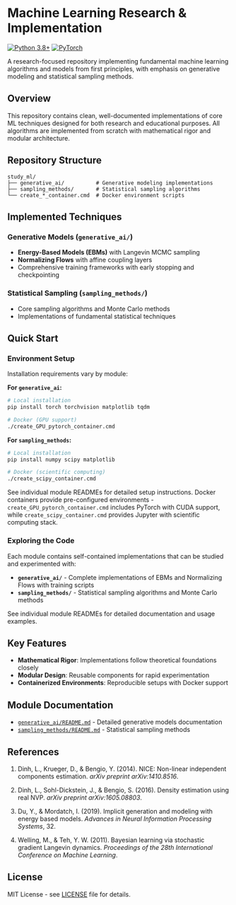 # Machine Learning Research & Implementation

[![Python 3.8+](https://img.shields.io/badge/python-3.8+-blue.svg)](https://www.python.org/downloads/)
[![PyTorch](https://img.shields.io/badge/PyTorch-2.0+-red.svg)](https://pytorch.org/)

A research-focused repository implementing fundamental machine learning algorithms and models from first principles, with emphasis on generative modeling and statistical sampling methods.

## Overview

This repository contains clean, well-documented implementations of core ML techniques designed for both research and educational purposes. All algorithms are implemented from scratch with mathematical rigor and modular architecture.

## Repository Structure

```
study_ml/
├── generative_ai/          # Generative modeling implementations
├── sampling_methods/       # Statistical sampling algorithms
└── create_*_container.cmd  # Docker environment scripts
```

## Implemented Techniques

### Generative Models (`generative_ai/`)
- **Energy-Based Models (EBMs)** with Langevin MCMC sampling
- **Normalizing Flows** with affine coupling layers
- Comprehensive training frameworks with early stopping and checkpointing

### Statistical Sampling (`sampling_methods/`)
- Core sampling algorithms and Monte Carlo methods
- Implementations of fundamental statistical techniques

## Quick Start

### Environment Setup

Installation requirements vary by module:

**For `generative_ai`:**
```bash
# Local installation
pip install torch torchvision matplotlib tqdm

# Docker (GPU support)
./create_GPU_pytorch_container.cmd
```

**For `sampling_methods`:**
```bash
# Local installation  
pip install numpy scipy matplotlib

# Docker (scientific computing)
./create_scipy_container.cmd
```

See individual module READMEs for detailed setup instructions. Docker containers provide pre-configured environments - `create_GPU_pytorch_container.cmd` includes PyTorch with CUDA support, while `create_scipy_container.cmd` provides Jupyter with scientific computing stack.

### Exploring the Code

Each module contains self-contained implementations that can be studied and experimented with:

- **`generative_ai/`** - Complete implementations of EBMs and Normalizing Flows with training scripts
- **`sampling_methods/`** - Statistical sampling algorithms and Monte Carlo methods

See individual module READMEs for detailed documentation and usage examples.

## Key Features

- **Mathematical Rigor**: Implementations follow theoretical foundations closely
- **Modular Design**: Reusable components for rapid experimentation
- **Containerized Environments**: Reproducible setups with Docker support

## Module Documentation

- [`generative_ai/README.md`](generative_ai/README.md) - Detailed generative models documentation
- [`sampling_methods/README.md`](sampling_methods/README.md) - Statistical sampling methods

## References

1. Dinh, L., Krueger, D., & Bengio, Y. (2014). NICE: Non-linear independent components estimation. *arXiv preprint arXiv:1410.8516*.

2. Dinh, L., Sohl-Dickstein, J., & Bengio, S. (2016). Density estimation using real NVP. *arXiv preprint arXiv:1605.08803*.

3. Du, Y., & Mordatch, I. (2019). Implicit generation and modeling with energy based models. *Advances in Neural Information Processing Systems*, 32.

4. Welling, M., & Teh, Y. W. (2011). Bayesian learning via stochastic gradient Langevin dynamics. *Proceedings of the 28th International Conference on Machine Learning*.

## License

MIT License - see [LICENSE](LICENSE) file for details.